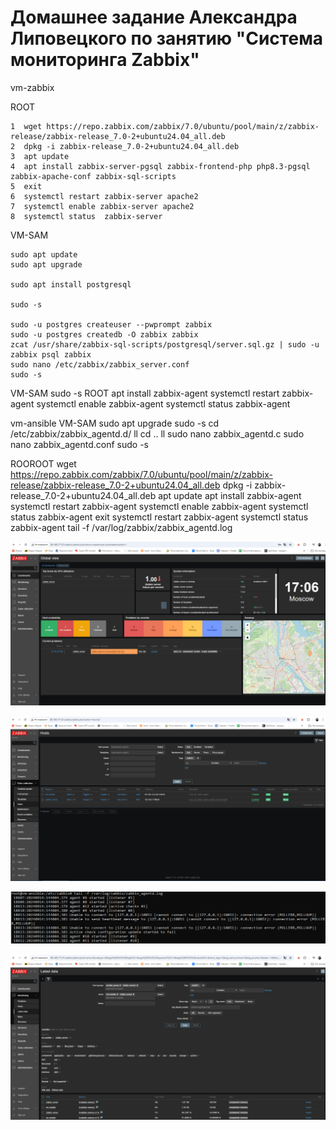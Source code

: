# Домашнее задание Александра Липовецкого по занятию "Система мониторинга Zabbix"

vm-zabbix

ROOT

    1  wget https://repo.zabbix.com/zabbix/7.0/ubuntu/pool/main/z/zabbix-release/zabbix-release_7.0-2+ubuntu24.04_all.deb
    2  dpkg -i zabbix-release_7.0-2+ubuntu24.04_all.deb
    3  apt update
    4  apt install zabbix-server-pgsql zabbix-frontend-php php8.3-pgsql zabbix-apache-conf zabbix-sql-scripts
    5  exit
    6  systemctl restart zabbix-server apache2
    7  systemctl enable zabbix-server apache2
    8  systemctl status  zabbix-server

VM-SAM

    sudo apt update
    sudo apt upgrade
    
    sudo apt install postgresql
    
    sudo -s
    
    sudo -u postgres createuser --pwprompt zabbix
    sudo -u postgres createdb -O zabbix zabbix
    zcat /usr/share/zabbix-sql-scripts/postgresql/server.sql.gz | sudo -u zabbix psql zabbix
    sudo nano /etc/zabbix/zabbix_server.conf
    sudo -s
VM-SAM
    sudo -s
ROOT
    apt install zabbix-agent
    systemctl restart zabbix-agent
    systemctl enable zabbix-agent
    systemctl status zabbix-agent

vm-ansible
VM-SAM
    sudo apt upgrade
    sudo -s
    cd /etc/zabbix/zabbix_agentd.d/
    ll
    cd ..
    ll
    sudo nano zabbix_agentd.c
    sudo nano zabbix_agentd.conf
    sudo -s

ROOROOT
   wget https://repo.zabbix.com/zabbix/7.0/ubuntu/pool/main/z/zabbix-release/zabbix-release_7.0-2+ubuntu24.04_all.deb
   dpkg -i zabbix-release_7.0-2+ubuntu24.04_all.deb
   apt update
   apt install zabbix-agent
   systemctl restart zabbix-agent
   systemctl enable zabbix-agent
   systemctl status zabbix-agent
   exit
   systemctl restart zabbix-agent
   systemctl status zabbix-agent
   tail -f /var/log/zabbix/zabbix_agentd.log

![Авторизация в админке](https://github.com/AleksandrLipovetskiy/zabbix_hw/blob/main/Авторизация_в_админке.png)

![Configuration > Hosts](https://github.com/AleksandrLipovetskiy/zabbix_hw/blob/main/Configuration_Hosts.png)

![Лог zabbix agent](https://github.com/AleksandrLipovetskiy/zabbix_hw/blob/main/Log_zabbix_agent.png)

![Monitoring > Latest data](https://github.com/AleksandrLipovetskiy/zabbix_hw/blob/main/Monitoring_Latest_data.png)






  
